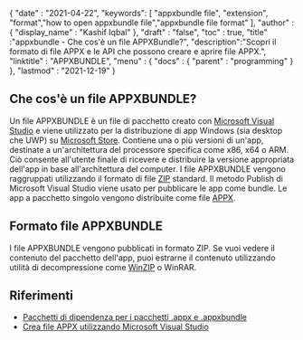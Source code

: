 {
  "date" : "2021-04-22",
  "keywords": [ "appxbundle file", "extension", "format","how to open appxbundle file","appxbundle file format" ],
  "author" : {
    "display_name" : "Kashif Iqbal"
},
  "draft" : "false",
  "toc" : true,
  "title" :"appxbundle - Che cos'è un file APPXBundle?",
  "description":"Scopri il formato di file APPX e le API che possono creare e aprire file APPX.",
  "linktitle" : "APPXBUNDLE",
  "menu" : {
    "docs" : {
      "parent" : "programming"
}
},
  "lastmod" : "2021-12-19"
}

## Che cos'è un file APPXBUNDLE?

Un file APPXBUNDLE è un file di pacchetto creato con [Microsoft Visual Studio](https://visualstudio.microsoft.com/) e viene utilizzato per la distribuzione di app Windows (sia desktop che UWP) su [Microsoft Store](https://apps.microsoft.com/store/apps). Contiene una o più versioni di un'app, destinate a un'architettura del processore specifica come x86, x64 o ARM. Ciò consente all'utente finale di ricevere e distribuire la versione appropriata dell'app in base all'architettura del computer. I file APPXBUNDLE vengono raggruppati utilizzando il formato di file [ZIP](/it/compression/zip/) standard. Il metodo Publish di Microsoft Visual Studio viene usato per pubblicare le app come bundle. Le app a pacchetto singolo vengono distribuite come file [APPX](/it/programming/appx/).

## Formato file APPXBUNDLE

I file APPXBUNDLE vengono pubblicati in formato ZIP. Se vuoi vedere il contenuto del pacchetto dell'app, puoi estrarne il contenuto utilizzando utilità di decompressione come [WinZIP](https://www.winzip.com/en/) o WinRAR.

## Riferimenti

* [Pacchetti di dipendenza per i pacchetti .appx e .appxbundle](https://www.ibm.com/docs/en/maas360?topic=catalog-dependency-packages-appx-appxbundle-packages)
* [Crea file APPX utilizzando Microsoft Visual Studio](https://learn.microsoft.com/en-us/windows/msix/desktop/vs-package-overview)

